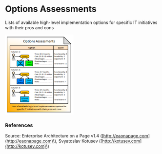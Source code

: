 # Options Assessments

Lists of available high-level implementation options for specific IT initiatives with their pros and cons

![](../../.gitbook/assets/csvlod_outlines_options_assessment.png)

### References

Source: Enterprise Architecture on a Page v1.4 \([http://eaonapage.com](http://eaonapage.com)\), Svyatoslav Kotusev \([http://kotusev.com](http://kotusev.com)\)

